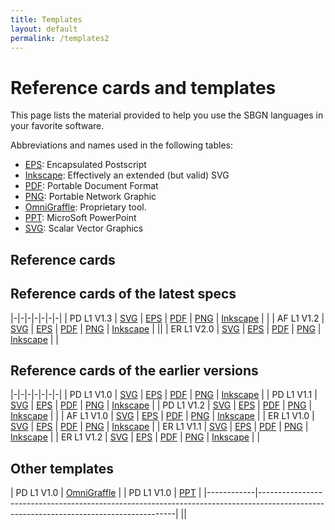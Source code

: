 ```yaml
---
title: Templates
layout: default
permalink: /templates2
---
```


# Reference cards and templates

This page lists the material provided to help you use the SBGN languages in your favorite software.  

Abbreviations and names used in the following tables:

-   [EPS](http://en.wikipedia.org/wiki/Encapsulated_postscript): Encapsulated Postscript
-   [Inkscape](http://www.inkscape.org): Effectively an extended (but valid) SVG
-   [PDF](http://en.wikipedia.org/wiki/PDF): Portable Document Format
-   [PNG](http://en.wikipedia.org/wiki/Portable_Network_Graphics): Portable Network Graphic
-   [OmniGraffle](http://www.omnigroup.com/applications/OmniGraffle/): Proprietary tool.
-   [PPT](http://office.microsoft.com/powerpoint): MicroSoft PowerPoint
-   [SVG](http://en.wikipedia.org/wiki/Scalar_Vector_Graphics): Scalar Vector Graphics

## Reference cards

Reference cards of the latest specs
---------------

|-|-|-|-|-|-|-|
| PD L1 V1.3 | [SVG](https://cdn.rawgit.com/sbgn/process-descriptions/b2904462d11bd8d65e9c7a1318d95d468048cb50/templates/PD_L1V1.3.svg)                              | [EPS](https://raw.githubusercontent.com/sbgn/process-descriptions/b2904462d11bd8d65e9c7a1318d95d468048cb50/templates/PD_L1V1.3.eps)                              | [PDF](https://raw.githubusercontent.com/sbgn/process-descriptions/b2904462d11bd8d65e9c7a1318d95d468048cb50/templates/PD_L1V1.3.pdf)                              | [PNG](https://raw.githubusercontent.com/sbgn/process-descriptions/b2904462d11bd8d65e9c7a1318d95d468048cb50/templates/PD_L1V1.3.png)                              | [Inkscape](https://cdn.rawgit.com/sbgn/process-descriptions/b2904462d11bd8d65e9c7a1318d95d468048cb50/templates/PD_L1V1.3-Inkscape.svg)                              |                                                                                                                  |
| AF L1 V1.2 | [SVG](https://cdn.rawgit.com/sbgn/activity-flows/ba30544ba494f76a7177b06bb6516be9ff29fc18/templates/ER_L1V1.2.svg)                   | [EPS](https://raw.githubusercontent.com/sbgn/activity-flows/ba30544ba494f76a7177b06bb6516be9ff29fc18/templates/ER_L1V1.2.eps)                   | [PDF](https://raw.githubusercontent.com/sbgn/activity-flows/ba30544ba494f76a7177b06bb6516be9ff29fc18/templates/ER_L1V1.2.pdf)                   | [PNG](https://raw.githubusercontent.com/sbgn/activity-flows/ba30544ba494f76a7177b06bb6516be9ff29fc18/images/refcard.png)                   | [Inkscape](https://cdn.rawgit.com/sbgn/activity-flows/ba30544ba494f76a7177b06bb6516be9ff29fc18/templates/ER_L1V1.2-Inkscape.svg)                   |                                                                                                                  ||
| ER L1 V2.0 | [SVG](https://cdn.rawgit.com/sbgn/entity-relationships/dd05b6ff66fd008c48f810c34f2b414aea01ea5e/templates/ER_L1V2.svg)                   | [EPS](https://raw.githubusercontent.com/sbgn/entity-relationships/dd05b6ff66fd008c48f810c34f2b414aea01ea5e/templates/ER_L1V2.eps)                   | [PDF](https://raw.githubusercontent.com/sbgn/entity-relationships/dd05b6ff66fd008c48f810c34f2b414aea01ea5e/templates/ER_L1V2.pdf)                   | [PNG](https://raw.githubusercontent.com/sbgn/entity-relationships/dd05b6ff66fd008c48f810c34f2b414aea01ea5e/templates/ER_L1V2.png)                   | [Inkscape](https://cdn.rawgit.com/sbgn/entity-relationships/dd05b6ff66fd008c48f810c34f2b414aea01ea5e/templates/ER_L1V2-Inkscape.svg)                   |                                                                                                                  |

Reference cards of the earlier versions
---------------

|-|-|-|-|-|-|-|
| PD L1 V1.0 | [SVG](https://cdn.rawgit.com/sbgn/process-descriptions/Level1.1/templates/PD_L1V1.0.svg)                            | [EPS](https://raw.githubusercontent.com/sbgn/process-descriptions/Level1.1/templates/PD_L1V1.0.eps)                            | [PDF](https://raw.githubusercontent.com/sbgn/process-descriptions/Level1.1/templates/PD_L1V1.0.pdf)                            | [PNG](https://raw.githubusercontent.com/sbgn/process-descriptions/Level1.1/templates/PD_L1V1.0.png)                            | [Inkscape](https://cdn.rawgit.com/sbgn/process-descriptions/Level1.1/templates/PD_L1V1.0-Inkscape.svg)                            | 
| PD L1 V1.1 | [SVG](https://cdn.rawgit.com/sbgn/process-descriptions/10dcc111463609818a6b6bc191f8aa8abe1f7bb0/templates/PD_L1V1.1.svg)                              | [EPS](https://raw.githubusercontent.com/sbgn/process-descriptions/10dcc111463609818a6b6bc191f8aa8abe1f7bb0/templates/PD_L1V1.1.eps)                              | [PDF](https://raw.githubusercontent.com/sbgn/process-descriptions/10dcc111463609818a6b6bc191f8aa8abe1f7bb0/templates/PD_L1V1.1.pdf)                              | [PNG](https://raw.githubusercontent.com/sbgn/process-descriptions/10dcc111463609818a6b6bc191f8aa8abe1f7bb0/templates/PD_L1V1.1.png)                              | [Inkscape](https://cdn.rawgit.com/sbgn/process-descriptions/10dcc111463609818a6b6bc191f8aa8abe1f7bb0/templates/PD_L1V1.1-Inkscape.svg)                              | 
| PD L1 V1.2 | [SVG](https://cdn.rawgit.com/sbgn/process-descriptions/95cabd5716867f969fa6c0b5aceb9f10238bd306/templates/PD_L1V1.2.svg)                              | [EPS](https://raw.githubusercontent.com/sbgn/process-descriptions/95cabd5716867f969fa6c0b5aceb9f10238bd306/templates/PD_L1V1.2.eps)                              | [PDF](https://raw.githubusercontent.com/sbgn/process-descriptions/95cabd5716867f969fa6c0b5aceb9f10238bd306/templates/PD_L1V1.2.pdf)                              | [PNG](https://raw.githubusercontent.com/sbgn/process-descriptions/95cabd5716867f969fa6c0b5aceb9f10238bd306/templates/PD_L1V1.2.png)                              | [Inkscape](https://cdn.rawgit.com/sbgn/process-descriptions/95cabd5716867f969fa6c0b5aceb9f10238bd306/templates/PD_L1V1.2-Inkscape.svg)                              |                                                                                                                  |
| AF L1 V1.0 | [SVG](https://cdn.rawgit.com/sbgn/activity-flows/c57ed0b66fdb0e83ac033d0850b7e96e06b33b08/templates/AF_L1V1.0.svg)                                | [EPS](https://raw.githubusercontent.com/sbgn/activity-flows/c57ed0b66fdb0e83ac033d0850b7e96e06b33b08/templates/AF_L1V1.0.eps)                                | [PDF](https://raw.githubusercontent.com/sbgn/activity-flows/c57ed0b66fdb0e83ac033d0850b7e96e06b33b08/templates/AF_L1V1.0.pdf)                                | [PNG](https://raw.githubusercontent.com/sbgn/activity-flows/c57ed0b66fdb0e83ac033d0850b7e96e06b33b08/templates/AF_L1V1.0.png)                                | [Inkscape](https://cdn.rawgit.com/sbgn/activity-flows/c57ed0b66fdb0e83ac033d0850b7e96e06b33b08/templates/AF_L1V1.0-Inkscape.svg)                                |
| ER L1 V1.0 | [SVG](https://cdn.rawgit.com/sbgn/entity-relationships/3583a97a5787614561203f84f16fb2d38bf95356/templates/ER_L1V1.0.svg)                        | [EPS](https://raw.githubusercontent.com/sbgn/entity-relationships/3583a97a5787614561203f84f16fb2d38bf95356/templates/ER_L1V1.0.eps)                        | [PDF](https://raw.githubusercontent.com/sbgn/entity-relationships/3583a97a5787614561203f84f16fb2d38bf95356/templates/ER_L1V1.0.pdf)                        | [PNG](https://raw.githubusercontent.com/sbgn/entity-relationships/3583a97a5787614561203f84f16fb2d38bf95356/templates/ER_L1V1.0.png)                        | [Inkscape](https://cdn.rawgit.com/sbgn/entity-relationships/3583a97a5787614561203f84f16fb2d38bf95356/templates/ER_L1V1.0-Inkscape.svg)                        | 
| ER L1 V1.1 | [SVG](https://cdn.rawgit.com/sbgn/entity-relationships/62944e1f8271444956abf2cfd105b39bb677503d/templates/ER_L1V1.2.svg) | [EPS](https://raw.githubusercontent.com/sbgn/entity-relationships/0e5b331cc7e05fe9af028c57c214b26ba08fc97a/templates/ER_L1V1.1.eps) | [PDF](https://raw.githubusercontent.com/sbgn/entity-relationships/0e5b331cc7e05fe9af028c57c214b26ba08fc97a/templates/ER_L1V1.1.pdf) | [PNG](https://raw.githubusercontent.com/sbgn/entity-relationships/0e5b331cc7e05fe9af028c57c214b26ba08fc97a/templates/ER_L1V1.1.png) | [Inkscape](https://cdn.rawgit.com/sbgn/entity-relationships/0e5b331cc7e05fe9af028c57c214b26ba08fc97a/templates/ER_L1V1.1-Inkscape.svg) |
| ER L1 V1.2 | [SVG](https://cdn.rawgit.com/sbgn/entity-relationships/62944e1f8271444956abf2cfd105b39bb677503d/templates/ER_L1V1.2.svg)                   | [EPS](https://raw.githubusercontent.com/sbgn/entity-relationships/62944e1f8271444956abf2cfd105b39bb677503d/templates/ER_L1V1.2.eps)                   | [PDF](https://raw.githubusercontent.com/sbgn/entity-relationships/62944e1f8271444956abf2cfd105b39bb677503d/templates/ER_L1V1.2.pdf)                   | [PNG](https://raw.githubusercontent.com/sbgn/entity-relationships/62944e1f8271444956abf2cfd105b39bb677503d/templates/ER_L1V1.2.png)                   | [Inkscape](https://cdn.rawgit.com/sbgn/entity-relationships/62944e1f8271444956abf2cfd105b39bb677503d/templates/ER_L1V1.2-Inkscape.svg)                   |                                                                                                                  |


Other templates
---------------

| PD L1 V1.0 | [OmniGraffle](https://raw.githubusercontent.com/sbgn/process-descriptions/Level1.1/templates/PD_L1V1.0-OmniGraffle.gstencil) |
| PD L1 V1.0 | [PPT](https://raw.githubusercontent.com/sbgn/process-descriptions/10dcc111463609818a6b6bc191f8aa8abe1f7bb0/PD_L1V1.1.ppt) |
|------------|---------------------------------------------------------------------------------------------------------------------------------------|
||
